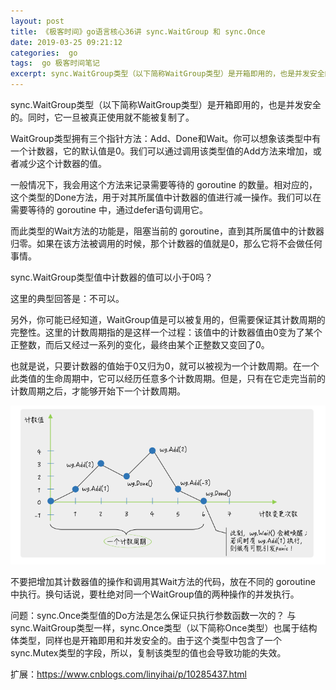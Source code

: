 ```yaml
---
layout: post
title: 《极客时间》go语言核心36讲 sync.WaitGroup 和 sync.Once
date: 2019-03-25 09:21:12
categories:  go
tags:  go 极客时间笔记
excerpt: sync.WaitGroup类型（以下简称WaitGroup类型）是开箱即用的，也是并发安全的
---
```



sync.WaitGroup类型（以下简称WaitGroup类型）是开箱即用的，也是并发安全的。同时，它一旦被真正使用就不能被复制了。

WaitGroup类型拥有三个指针方法：Add、Done和Wait。你可以想象该类型中有一个计数器，它的默认值是0。我们可以通过调用该类型值的Add方法来增加，或者减少这个计数器的值。

一般情况下，我会用这个方法来记录需要等待的 goroutine 的数量。相对应的，这个类型的Done方法，用于对其所属值中计数器的值进行减一操作。我们可以在需要等待的 goroutine 中，通过defer语句调用它。


而此类型的Wait方法的功能是，阻塞当前的 goroutine，直到其所属值中的计数器归零。如果在该方法被调用的时候，那个计数器的值就是0，那么它将不会做任何事情。


sync.WaitGroup类型值中计数器的值可以小于0吗？

这里的典型回答是：不可以。


另外，你可能已经知道，WaitGroup值是可以被复用的，但需要保证其计数周期的完整性。这里的计数周期指的是这样一个过程：该值中的计数器值由0变为了某个正整数，而后又经过一系列的变化，最终由某个正整数又变回了0。

也就是说，只要计数器的值始于0又归为0，就可以被视为一个计数周期。在一个此类值的生命周期中，它可以经历任意多个计数周期。但是，只有在它走完当前的计数周期之后，才能够开始下一个计数周期。

![](/assets/timegeekbang/go-sync.png) 

不要把增加其计数器值的操作和调用其Wait方法的代码，放在不同的 goroutine 中执行。换句话说，要杜绝对同一个WaitGroup值的两种操作的并发执行。


问题：sync.Once类型值的Do方法是怎么保证只执行参数函数一次的？
与sync.WaitGroup类型一样，sync.Once类型（以下简称Once类型）也属于结构体类型，同样也是开箱即用和并发安全的。由于这个类型中包含了一个sync.Mutex类型的字段，所以，复制该类型的值也会导致功能的失效。


扩展：https://www.cnblogs.com/linyihai/p/10285437.html
